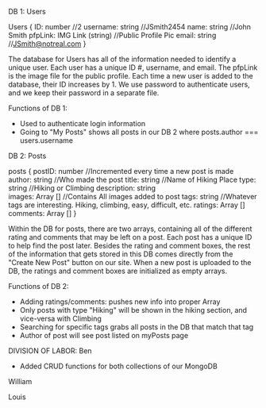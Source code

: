 DB 1: Users

Users {
  ID: number                 //2
  username: string           //JSmith2454
  name: string               //John Smith
  pfpLink: IMG Link (string) //Public Profile Pic
  email: string              //JSmith@notreal.com
}

The database for Users has all of the information needed to identify a unique user. Each user has a unique ID #, username, and email. The pfpLink is the image file for the public profile. Each time a new user is added to the database, their ID increases by 1. We use password to authenticate users, and we keep their password in a separate file.

Functions of DB 1:
- Used to authenticate login information
- Going to "My Posts" shows all posts in our DB 2 where posts.author === users.username

DB 2: Posts

posts {
  postID: number        //Incremented every time a new post is made
  author: string        //Who made the post
  title: string         //Name of Hiking Place
  type: string          //Hiking or Climbing
  description: string    
  images: Array []      //Contains All images added to post
  tags: string          //Whatever tags are interesting. Hiking, climbing, easy, difficult, etc.
  ratings: Array []
  comments: Array []
}

Within the DB for posts, there are two arrays, containing all of the different rating and comments that may be left on a post. Each post has a unique ID to help find the post later. Besides the rating and comment boxes, the rest of the information that gets stored in this DB comes directly from the "Create New Post" button on our site. When a new post is uploaded to the DB, the ratings and comment boxes are initialized as empty arrays.

Functions of DB 2:
- Adding ratings/comments: pushes new info into proper Array
- Only posts with type "Hiking" will be shown in the hiking section, and vice-versa with Climbing
- Searching for specific tags grabs all posts in the DB that match that tag
- Author of post will see post listed on myPosts page

DIVISION OF LABOR:
Ben
- Added CRUD functions for both collections of our MongoDB

William


Louis

